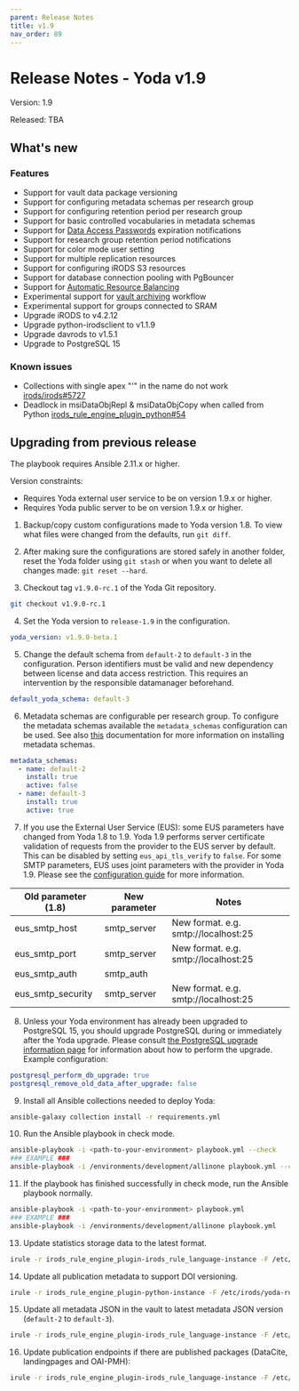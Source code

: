 ```yaml
---
parent: Release Notes
title: v1.9
nav_order: 89
---
```

# Release Notes - Yoda v1.9

Version: 1.9

Released: TBA

## What's new
### Features
- Support for vault data package versioning
- Support for configuring metadata schemas per research group
- Support for configuring retention period per research group
- Support for basic controlled vocabularies in metadata schemas
- Support for [Data Access Passwords](../design/overview/authentication.md) expiration notifications
- Support for research group retention period notifications
- Support for color mode user setting
- Support for multiple replication resources
- Support for configuring iRODS S3 resources
- Support for database connection pooling with PgBouncer
- Support for [Automatic Resource Balancing](../design/processes/automatic-resource-balancing.md)
- Experimental support for [vault archiving](../design/overview/vault-archive.md) workflow
- Experimental support for groups connected to SRAM
- Upgrade iRODS to v4.2.12
- Upgrade python-irodsclient to v1.1.9
- Upgrade davrods to v1.5.1
- Upgrade to PostgreSQL 15

### Known issues
- Collections with single apex "'" in the name do not work [irods/irods#5727](https://github.com/irods/irods/issues/5727)
- Deadlock in msiDataObjRepl & msiDataObjCopy when called from Python [irods_rule_engine_plugin_python#54](https://github.com/irods/irods_rule_engine_plugin_python/issues/54)

## Upgrading from previous release
The playbook requires Ansible 2.11.x or higher.

Version constraints:
* Requires Yoda external user service to be on version 1.9.x or higher.
* Requires Yoda public server to be on version 1.9.x or higher.

1. Backup/copy custom configurations made to Yoda version 1.8.
To view what files were changed from the defaults, run `git diff`.

2. After making sure the configurations are stored safely in another folder, reset the Yoda folder using `git stash` or when you want to delete all changes made: `git reset --hard`.

3. Checkout tag `v1.9.0-rc.1` of the Yoda Git repository.
```bash
git checkout v1.9.0-rc.1
```

4. Set the Yoda version to `release-1.9` in the configuration.
```yaml
yoda_version: v1.9.0-beta.1
```

5. Change the default schema from `default-2` to `default-3` in the configuration.
Person identifiers must be valid and new dependency between license and data access restriction.
This requires an intervention by the responsible datamanager beforehand.
```yaml
default_yoda_schema: default-3
```

6. Metadata schemas are configurable per research group.
To configure the metadata schemas available the `metadata_schemas` configuration can be used.
See also [this](../administration/installing-metadata-schemas.md) documentation for more information on installing metadata schemas.
```yaml
metadata_schemas:
  - name: default-2
    install: true
    active: false
  - name: default-3
    install: true
    active: true
```

7. If you use the External User Service (EUS): some EUS parameters have changed from Yoda 1.8 to 1.9. Yoda 1.9 performs server certificate validation of requests from the provider to the EUS server by default. This can be disabled by setting `eus_api_tls_verify` to `false`. For some SMTP parameters, EUS uses joint parameters with the provider in Yoda 1.9. Please see the [configuration guide](../administration/configuring-yoda.md) for more information.

| Old parameter (1.8) | New parameter  | Notes                                |
|---------------------|----------------|--------------------------------------|
| eus_smtp_host       | smtp_server    | New format. e.g. smtp://localhost:25 |
| eus_smtp_port       | smtp_server    | New format. e.g. smtp://localhost:25 |
| eus_smtp_auth       | smtp_auth      |                                      |
| eus_smtp_security   | smtp_server    | New format. e.g. smtp://localhost:25 |


8. Unless your Yoda environment has already been upgraded to PostgreSQL 15, you should upgrade PostgreSQL during or immediately after the Yoda upgrade. Please consult [the PostgreSQL upgrade information page](../administration/upgrading-postgresql.md) for information about how to perform the upgrade. Example configuration:

```yaml
postgresql_perform_db_upgrade: true
postgresql_remove_old_data_after_upgrade: false
```

9. Install all Ansible collections needed to deploy Yoda:
```bash
ansible-galaxy collection install -r requirements.yml
```

10. Run the Ansible playbook in check mode.
```bash
ansible-playbook -i <path-to-your-environment> playbook.yml --check
### EXAMPLE ###
ansible-playbook -i /environments/development/allinone playbook.yml --check
```

11. If the playbook has finished successfully in check mode, run the Ansible playbook normally.
```bash
ansible-playbook -i <path-to-your-environment> playbook.yml
### EXAMPLE ###
ansible-playbook -i /environments/development/allinone playbook.yml
```

13. Update statistics storage data to the latest format.
```bash
irule -r irods_rule_engine_plugin-irods_rule_language-instance -F /etc/irods/yoda-ruleset/tools/transform-storage-data.r
```

14. Update all publication metadata to support DOI versioning.
```bash
irule -r irods_rule_engine_plugin-python-instance -F /etc/irods/yoda-ruleset/tools/transform-existing-publications.r
```

15. Update all metadata JSON in the vault to latest metadata JSON version (`default-2` to `default-3`).
```bash
irule -r irods_rule_engine_plugin-irods_rule_language-instance -F /etc/irods/yoda-ruleset/tools/check-metadata-for-schema-updates.r
```

16. Update publication endpoints if there are published packages (DataCite, landingpages and OAI-PMH):
```bash
irule -r irods_rule_engine_plugin-irods_rule_language-instance -F /etc/irods/yoda-ruleset/tools/update-publications.r
```
